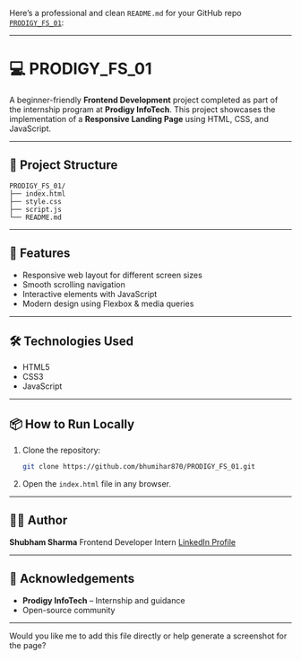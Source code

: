 Here’s a professional and clean `README.md` for your GitHub repo [`PRODIGY_FS_01`](https://github.com/bhumihar870/PRODIGY_FS_01):

---

# 💻 PRODIGY\_FS\_01

A beginner-friendly **Frontend Development** project completed as part of the internship program at **Prodigy InfoTech**. This project showcases the implementation of a **Responsive Landing Page** using HTML, CSS, and JavaScript.

---

## 📁 Project Structure

```
PRODIGY_FS_01/
├── index.html
├── style.css
├── script.js
└── README.md
```

---

## 🚀 Features

* Responsive web layout for different screen sizes
* Smooth scrolling navigation
* Interactive elements with JavaScript
* Modern design using Flexbox & media queries

---

## 🛠️ Technologies Used

* HTML5
* CSS3
* JavaScript

---



## 📦 How to Run Locally

1. Clone the repository:

   ```bash
   git clone https://github.com/bhumihar870/PRODIGY_FS_01.git
   ```
2. Open the `index.html` file in any browser.

---

## 🧑‍💻 Author

**Shubham Sharma**
Frontend Developer Intern
[LinkedIn Profile](https://www.linkedin.com/in/your-profile)

---

## 🌟 Acknowledgements

* **Prodigy InfoTech** – Internship and guidance
* Open-source community

---

Would you like me to add this file directly or help generate a screenshot for the page?
